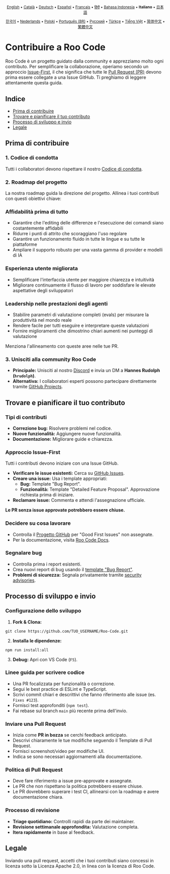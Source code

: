 <div align="center">
<sub>

[English](../../CONTRIBUTING.md) • [Català](../ca/CONTRIBUTING.md) • [Deutsch](../de/CONTRIBUTING.md) • [Español](../es/CONTRIBUTING.md) • [Français](../fr/CONTRIBUTING.md) • [हिंदी](../hi/CONTRIBUTING.md) • [Bahasa Indonesia](../id/CONTRIBUTING.md) • <b>Italiano</b> • [日本語](../ja/CONTRIBUTING.md)

</sub>
<sub>

[한국어](../ko/CONTRIBUTING.md) • [Nederlands](../nl/CONTRIBUTING.md) • [Polski](../pl/CONTRIBUTING.md) • [Português (BR)](../pt-BR/CONTRIBUTING.md) • [Русский](../ru/CONTRIBUTING.md) • [Türkçe](../tr/CONTRIBUTING.md) • [Tiếng Việt](../vi/CONTRIBUTING.md) • [简体中文](../zh-CN/CONTRIBUTING.md) • [繁體中文](../zh-TW/CONTRIBUTING.md)

</sub>
</div>

# Contribuire a Roo Code

Roo Code è un progetto guidato dalla community e apprezziamo molto ogni contributo. Per semplificare la collaborazione, operiamo secondo un approccio [Issue-First](#approccio-issue-first), il che significa che tutte le [Pull Request (PR)](#inviare-una-pull-request) devono prima essere collegate a una Issue GitHub. Ti preghiamo di leggere attentamente questa guida.

## Indice

- [Prima di contribuire](#prima-di-contribuire)
- [Trovare e pianificare il tuo contributo](#trovare-e-pianificare-il-tuo-contributo)
- [Processo di sviluppo e invio](#processo-di-sviluppo-e-invio)
- [Legale](#legale)

## Prima di contribuire

### 1. Codice di condotta

Tutti i collaboratori devono rispettare il nostro [Codice di condotta](./CODE_OF_CONDUCT.md).

### 2. Roadmap del progetto

La nostra roadmap guida la direzione del progetto. Allinea i tuoi contributi con questi obiettivi chiave:

### Affidabilità prima di tutto

- Garantire che l'editing delle differenze e l'esecuzione dei comandi siano costantemente affidabili
- Ridurre i punti di attrito che scoraggiano l'uso regolare
- Garantire un funzionamento fluido in tutte le lingue e su tutte le piattaforme
- Ampliare il supporto robusto per una vasta gamma di provider e modelli di IA

### Esperienza utente migliorata

- Semplificare l'interfaccia utente per maggiore chiarezza e intuitività
- Migliorare continuamente il flusso di lavoro per soddisfare le elevate aspettative degli sviluppatori

### Leadership nelle prestazioni degli agenti

- Stabilire parametri di valutazione completi (evals) per misurare la produttività nel mondo reale
- Rendere facile per tutti eseguire e interpretare queste valutazioni
- Fornire miglioramenti che dimostrino chiari aumenti nei punteggi di valutazione

Menziona l'allineamento con queste aree nelle tue PR.

### 3. Unisciti alla community Roo Code

- **Principale:** Unisciti al nostro [Discord](https://discord.gg/roocode) e invia un DM a **Hannes Rudolph (`hrudolph`)**.
- **Alternativa:** I collaboratori esperti possono partecipare direttamente tramite [GitHub Projects](https://github.com/orgs/RooCodeInc/projects/1).

## Trovare e pianificare il tuo contributo

### Tipi di contributi

- **Correzione bug:** Risolvere problemi nel codice.
- **Nuove funzionalità:** Aggiungere nuove funzionalità.
- **Documentazione:** Migliorare guide e chiarezza.

### Approccio Issue-First

Tutti i contributi devono iniziare con una Issue GitHub.

- **Verificare le issue esistenti:** Cerca su [GitHub Issues](https://github.com/RooCodeInc/Roo-Code/issues).
- **Creare una issue:** Usa i template appropriati:
    - **Bug:** Template "Bug Report".
    - **Funzionalità:** Template "Detailed Feature Proposal". Approvazione richiesta prima di iniziare.
- **Reclamare issue:** Commenta e attendi l'assegnazione ufficiale.

**Le PR senza issue approvate potrebbero essere chiuse.**

### Decidere su cosa lavorare

- Controlla il [Progetto GitHub](https://github.com/orgs/RooCodeInc/projects/1) per "Good First Issues" non assegnate.
- Per la documentazione, visita [Roo Code Docs](https://github.com/RooCodeInc/Roo-Code-Docs).

### Segnalare bug

- Controlla prima i report esistenti.
- Crea nuovi report di bug usando il [template "Bug Report"](https://github.com/RooCodeInc/Roo-Code/issues/new/choose).
- **Problemi di sicurezza:** Segnala privatamente tramite [security advisories](https://github.com/RooCodeInc/Roo-Code/security/advisories/new).

## Processo di sviluppo e invio

### Configurazione dello sviluppo

1. **Fork & Clona:**

```
git clone https://github.com/TUO_USERNAME/Roo-Code.git
```

2. **Installa le dipendenze:**

```
npm run install:all
```

3. **Debug:** Apri con VS Code (`F5`).

### Linee guida per scrivere codice

- Una PR focalizzata per funzionalità o correzione.
- Segui le best practice di ESLint e TypeScript.
- Scrivi commit chiari e descrittivi che fanno riferimento alle issue (es. `Fixes #123`).
- Fornisci test approfonditi (`npm test`).
- Fai rebase sul branch `main` più recente prima dell'invio.

### Inviare una Pull Request

- Inizia come **PR in bozza** se cerchi feedback anticipato.
- Descrivi chiaramente le tue modifiche seguendo il Template di Pull Request.
- Fornisci screenshot/video per modifiche UI.
- Indica se sono necessari aggiornamenti alla documentazione.

### Politica di Pull Request

- Deve fare riferimento a issue pre-approvate e assegnate.
- Le PR che non rispettano la politica potrebbero essere chiuse.
- Le PR dovrebbero superare i test CI, allinearsi con la roadmap e avere documentazione chiara.

### Processo di revisione

- **Triage quotidiano:** Controlli rapidi da parte dei maintainer.
- **Revisione settimanale approfondita:** Valutazione completa.
- **Itera rapidamente** in base al feedback.

## Legale

Inviando una pull request, accetti che i tuoi contributi siano concessi in licenza sotto la Licenza Apache 2.0, in linea con la licenza di Roo Code.
